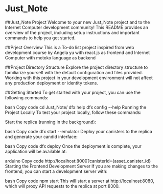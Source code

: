# Just_Note

##Just_Note Project
Welcome to your new Just_Note project and to the Internet Computer development community! This README provides an overview of the project, including setup instructions and important commands to help you get started.

##Prject Overview
This is a To-do list project inspired from web development course by Angela yu with react.js as frontend and Internet Computer with motoko language as backend  

##Project Directory Structure
Explore the project directory structure to familiarize yourself with the default configuration and files provided. Working with this project in your development environment will not affect any production deployment or identity tokens.

##Getting Started
To get started with your project, you can use the following commands:

bash
Copy code
cd Just_Note/
dfx help
dfx config --help
Running the Project Locally
To test your project locally, follow these commands:

Start the replica (running in the background):

bash
Copy code
dfx start --emulator
Deploy your canisters to the replica and generate your candid interface:

bash
Copy code
dfx deploy
Once the deployment is complete, your application will be available at:

arduino
Copy code
http://localhost:8000?canisterId={asset_canister_id}
Starting the Frontend Development Server
If you are making changes to the frontend, you can start a development server with:

bash
Copy code
npm start
This will start a server at http://localhost:8080, which will proxy API requests to the replica at port 8000.
